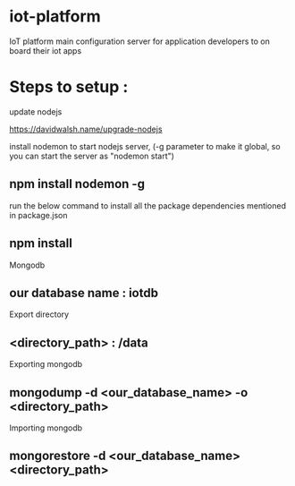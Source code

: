 # iot-platform
IoT platform main configuration server for application developers to on board their iot apps

# Steps to setup : 

update nodejs

https://davidwalsh.name/upgrade-nodejs

install nodemon to start nodejs server, (-g parameter to make it global, so you can start the server as "nodemon start")

## npm install nodemon -g

run the below command to install all the package dependencies mentioned in package.json 

## npm install

Mongodb

## our database name : iotdb

Export directory

## <directory_path> : <repo-path>/data

Exporting mongodb

## mongodump -d <our_database_name> -o <directory_path>

Importing mongodb

## mongorestore -d <our_database_name> <directory_path>
